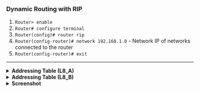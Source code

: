 ### **Dynamic Routing with RIP**
  1. `Router> enable`
  2. `Router# configure terminal`
  3. `Router(config)# router rip`
  4. `Router(config-router)# network 192.168.1.0` - Network IP of networks connected to the router
  5. `Router(config-router)# exit`

---

<details>
<summary><strong>Addressing Table (L8_A)</strong></summary>

| Device | Interface | IP Address   | Subnet Mask    | Default Gateway |
|--------|-----------|--------------|----------------|-----------------|
| R1     | G0/1      | 192.168.0.1  | 255.255.255.252|                 |
| R1     | G0/0      | 192.168.1.1  | 255.255.255.0  |                 |
| R2     | G0/1      | 192.168.0.2  | 255.255.255.252|                 |
| R2     | G0/0      | 192.168.2.1  | 255.255.255.0  |                 |
| S1     | VLAN 1    | 192.168.1.2  | 255.255.255.0  | 192.168.1.1     |
| S2     | VLAN 1    | 192.168.2.2  | 255.255.255.0  | 192.168.2.1     |
| PC-A   | NIC       | 192.168.1.3  | 255.255.255.0  | 192.168.1.1     |
| PC-B   | NIC       | 192.168.1.4  | 255.255.255.0  | 192.168.1.1     |
| PC-1   | NIC       | 192.168.2.3  | 255.255.255.0  | 192.168.2.1     |
| PC-2   | NIC       | 192.168.2.4  | 255.255.255.0  | 192.168.2.1     |

</details>

<details>
<summary><strong>Addressing Table (L8_B)</strong></summary>

| Device | Interface | IP Address   | Subnet Mask    | Default Gateway |
|--------|-----------|--------------|----------------|-----------------|
| R1     | G0/1      | 192.168.1.1  | 255.255.255.0  |                 |
| R1     | G0/0      | 192.168.2.1  | 255.255.255.252|                 |
| R2     | G0/2      | 192.168.3.1  | 255.255.255.252|                 |
| R2     | G0/1      | 192.168.0.1  | 255.255.255.0  |                 |
| R2     | G0/0      | 192.168.2.2  | 255.255.255.252|                 |
| R3     | G0/0      | 192.168.3.2  | 255.255.255.252|                 |
| R3     | G0/1      | 192.168.4.1  | 255.255.255.0  |                 |
| S1     | VLAN 1    | 192.168.1.2  | 255.255.255.0  | 192.168.1.1     |
| S2     | VLAN 1    | 192.168.0.2  | 255.255.255.0  | 192.168.0.1     |
| S3     | VLAN 1    | 192.168.4.2  | 255.255.255.0  | 192.168.4.1     |
| PC-1   | NIC       | 192.168.1.3  | 255.255.255.0  | 192.168.1.1     |
| PC-2   | NIC       | 192.168.0.3  | 255.255.255.0  | 192.168.0.1     |
| PC-3   | NIC       | 192.168.4.3  | 255.255.255.0  | 192.168.4.1     |

</details>

<details>
<summary><strong>Screenshot</strong></summary>
<img src='./L8_A.png' /><br>
<img src='./L8_B.png' />
</details>
